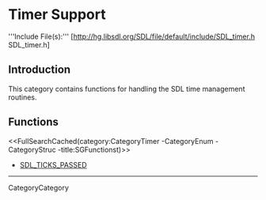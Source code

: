 
# Timer Support

'''Include File(s):'''  [http://hg.libsdl.org/SDL/file/default/include/SDL_timer.h SDL_timer.h]


## Introduction

This category contains functions for handling the SDL time management routines.

<!-- #Remove this line and the ## below to use this markup if it becomes relevant to this category -->
<!-- #== Enumerations == -->
<!-- #<<FullSearchCached(category:CategoryEnum CategoryTimer -title:SGEnumerations)>> -->

<!-- #== Structures == -->
<!-- #<<FullSearchCached(category:CategoryStruct CategoryTimer -title:SGStructures)>> -->

## Functions
<<FullSearchCached(category:CategoryTimer -CategoryEnum -CategoryStruc -title:SGFunctionst)>>

<!-- BEGIN CATEGORY LIST -->
- [SDL_TICKS_PASSED](SDL_TICKS_PASSED)
<!-- END CATEGORY LIST -->
----
CategoryCategory
